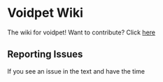 # Voidpet Wiki

The wiki for voidpet! Want to contribute? Click [here]()

## Reporting Issues

If you see an issue in the text and have the time 
